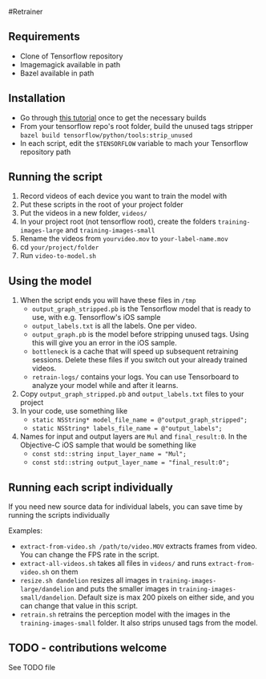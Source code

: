 #Retrainer

## Requirements
* Clone of Tensorflow repository
* Imagemagick available in path
* Bazel available in path

## Installation
* Go through <a href="https://www.tensorflow.org/how_tos/image_retraining/">this tutorial</a> once to get the necessary builds
* From your tensorflow repo's root folder, build the unused tags stripper `bazel build tensorflow/python/tools:strip_unused`
* In each script, edit the `$TENSORFLOW` variable to mach your Tensorflow repository path 

## Running the script 
1. Record videos of each device you want to train the model with
1. Put these scripts in the root of your project folder
1. Put the videos in a new folder, `videos/`
1. In your project root (not tensorflow root), create the folders `training-images-large` and `training-images-small`
1. Rename the videos from `yourvideo.mov` to `your-label-name.mov`
1. cd `your/project/folder`
1. Run `video-to-model.sh`

## Using the model
1. When the script ends you will have these files in `/tmp`
    * `output_graph_stripped.pb` is the Tensorflow model that is ready to use, with e.g. Tensorflow's iOS sample
    * `output_labels.txt` is all the labels. One per video. 
    * `output_graph.pb` is the model before stripping unused tags. Using this will give you an error in the iOS sample.
    * `bottleneck` is a cache that will speed up subsequent retraining sessions. Delete these files if you switch out your already trained videos.
    * `retrain-logs/` contains your logs. You can use Tensorboard to analyze your model while and after it learns. 
1. Copy `output_graph_stripped.pb` and `output_labels.txt` files to your project
1. In your code, use something like
    * `static NSString* model_file_name = @"output_graph_stripped";`
    * `static NSString* labels_file_name = @"output_labels";`
1. Names for input and output layers are `Mul` and `final_result:0`. In the Objective-C iOS sample that would be something like
    * `const std::string input_layer_name = "Mul";`
    * `const std::string output_layer_name = "final_result:0";`

## Running each script individually
If you need new source data for individual labels, you can save time by running the scripts individually

Examples:
* `extract-from-video.sh /path/to/video.MOV` extracts frames from video. You can change the FPS rate in the script.
* `extract-all-videos.sh` takes all files in `videos/` and runs `extract-from-video.sh` on them
* `resize.sh dandelion` resizes all images in `training-images-large/dandelion` and puts the smaller images in `training-images-small/dandelion`. Default size is max 200 pixels on either side, and you can change that value in this script. 
* `retrain.sh` retrains the perception model with the images in the `training-images-small` folder. It also strips unused tags from the model. 

## TODO - contributions welcome
See TODO file 